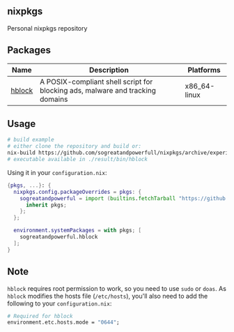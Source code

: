 ## nixpkgs
Personal nixpkgs repository

## Packages
| Name | Description | Platforms |
|------|-------------|-----------|
| [hblock](https://github.com/hectorm/hblock) | A POSIX-compliant shell script for blocking ads, malware and tracking domains | x86_64-linux |

## Usage
```bash
# build example
# either clone the repository and build or:
nix-build https://github.com/sogreatandpowerfull/nixpkgs/archive/experimental.tar.gz -A hblock
# executable available in ./result/bin/hblock
```

Using it in your `configuration.nix`:
```nix
{pkgs, ...}: {
  nixpkgs.config.packageOverrides = pkgs: {
    sogreatandpowerful = import (builtins.fetchTarball "https://github.com/sogreatandpowerfull/nixpkgs/archive/experimental.tar.gz") {
      inherit pkgs;
    };
  };

  environment.systemPackages = with pkgs; [
    sogreatandpowerful.hblock
  ];
}
```

## Note
`hblock` requires root permission to work, so you need to use `sudo` or `doas`. As `hblock` modifies the hosts file (`/etc/hosts`), you'll also need to add the following to your `configuration.nix`:
```nix
# Required for hblock
environment.etc.hosts.mode = "0644";
```
